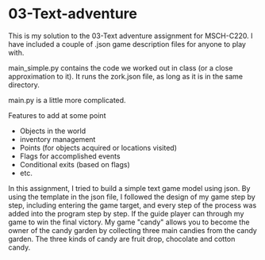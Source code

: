 # 03-Text-adventure

This is my solution to the 03-Text adventure assignment for MSCH-C220. I have included a couple of .json game description files for anyone to play with.

main_simple.py contains the code we worked out in class (or a close approximation to it). It runs the zork.json file, as long as it is in the same directory.

main.py is a little more complicated. 

Features to add at some point
 * Objects in the world
 * inventory management
 * Points (for objects acquired or locations visited)
 * Flags for accomplished events
 * Conditional exits (based on flags)
 * etc.

 In this assignment, I tried to build a simple text game model using json. By using the template in the json file, I followed the design of my game step by step, including entering the game target, and every step of the process was added into the program step by step. If the guide player can through my game to win the final victory. My game "candy" allows you to become the owner of the candy garden by collecting three main candies from the candy garden. The three kinds of candy are fruit drop, chocolate and cotton candy. 